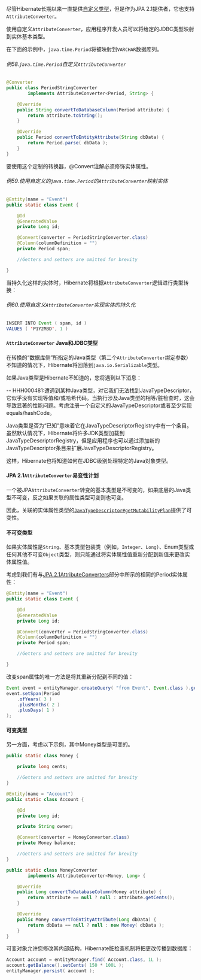 尽管Hibernate长期以来一直提供[自定义类型](http://docs.jboss.org/hibernate/orm/current/userguide/html_single/Hibernate_User_Guide.html#basic-custom-type)，但是作为JPA 2.1提供者，它也支持`AttributeConverter`。

使用自定义`AttributeConverter`，应用程序开发人员可以将给定的JDBC类型映射到实体基本类型。

在下面的示例中，`java.time.Period`将被映射到`VARCHAR`数据库列。

###### 例58.`java.time.Period`自定义`AttributeConverter`

```java
@Converter
public class PeriodStringConverter
        implements AttributeConverter<Period, String> {

    @Override
    public String convertToDatabaseColumn(Period attribute) {
        return attribute.toString();
    }

    @Override
    public Period convertToEntityAttribute(String dbData) {
        return Period.parse( dbData );
    }
}
```

要使用这个定制的转换器，@Convert注解必须修饰实体属性。

###### 例59.使用自定义的`java.time.Period`的`AttributeConverter`映射实体

```java
@Entity(name = "Event")
public static class Event {

    @Id
    @GeneratedValue
    private Long id;

    @Convert(converter = PeriodStringConverter.class)
    @Column(columnDefinition = "")
    private Period span;

    //Getters and setters are omitted for brevity

}
```

当持久化这样的实体时，Hibernate将根据`AttributeConverter`逻辑进行类型转换：

###### 例60.使用自定义`AttributeConverter`实现实体的持久化

```java
INSERT INTO Event ( span, id )
VALUES ( 'P1Y2M3D', 1 )
```

#### `AttributeConverter` Java和JDBC类型

在转换的“数据库侧”所指定的Java类型（第二个`AttributeConverter`绑定参数）不知道的情况下，Hibernate将回落到`java.io.Serializable`类型。

如果Java类型是Hibernate不知道的，您将遇到以下消息：

-- HHH000481:遭遇到某种Java类型，对它我们无法找到JavaTypeDescriptor，它似乎没有实现等值和/或哈希代码。当执行涉及Java类型的相等/脏检查时，这会导致显著的性能问题。考虑注册一个自定义的JavaTypeDescriptor或者至少实现equals/hashCode。

Java类型是否为“已知”意味着它在JavaTypeDescriptorRegistry中有一个条目。虽然默认情况下，Hibernate将许多JDK类型加载到JavaTypeDescriptorRegistry，但是应用程序也可以通过添加新的JavaTypeDescriptor条目来扩展JavaTypeDescriptorRegistry。

这样，Hibernate也将知道如何在JDBC级别处理特定的Java对象类型。

#### JPA 2.1`AttributeConverter`易变性计划

一个被JPA`AttributeConverter`转变的基本类型是不可变的，如果底层的Java类型不可变，反之如果关联的属性类型可变则也可变。

因此，关联的实体属性类型的[`JavaTypeDescriptor#getMutabilityPlan`](https://docs.jboss.org/hibernate/orm/5.3/javadocs/org/hibernate/type/descriptor/java/JavaTypeDescriptor.html#getMutabilityPlan--)提供了可变性。

#### 不可变类型

如果实体属性是`String`、基本类型包装类（例如，`Integer`、`Long`）、Enum类型或任何其他不可变`Object`类型，则只能通过将实体属性值重新分配到新值来更改实体属性值。

考虑到我们有与[JPA 2.1AttributeConverters](http://docs.jboss.org/hibernate/orm/current/userguide/html_single/Hibernate_User_Guide.html#basic-jpa-convert)部分中所示的相同的Period实体属性：

```java
@Entity(name = "Event")
public static class Event {

    @Id
    @GeneratedValue
    private Long id;

    @Convert(converter = PeriodStringConverter.class)
    @Column(columnDefinition = "")
    private Period span;

    //Getters and setters are omitted for brevity

}
```

改变span属性的唯一方法是将其重新分配到不同的值：

```java
Event event = entityManager.createQuery( "from Event", Event.class ).getSingleResult();
event.setSpan(Period
    .ofYears( 3 )
    .plusMonths( 2 )
    .plusDays( 1 )
);
```

#### 可变类型

另一方面，考虑以下示例，其中Money类型是可变的。

```java
public static class Money {

    private long cents;

    //Getters and setters are omitted for brevity
}

@Entity(name = "Account")
public static class Account {

    @Id
    private Long id;

    private String owner;

    @Convert(converter = MoneyConverter.class)
    private Money balance;

    //Getters and setters are omitted for brevity
}

public static class MoneyConverter
        implements AttributeConverter<Money, Long> {

    @Override
    public Long convertToDatabaseColumn(Money attribute) {
        return attribute == null ? null : attribute.getCents();
    }

    @Override
    public Money convertToEntityAttribute(Long dbData) {
        return dbData == null ? null : new Money( dbData );
    }
}
```

可变对象允许您修改其内部结构，Hibernate脏检查机制将把更改传播到数据库：

```java
Account account = entityManager.find( Account.class, 1L );
account.getBalance().setCents( 150 * 100L );
entityManager.persist( account );
```



